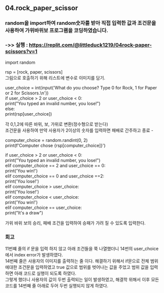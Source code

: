## 04.rock_paper_scissor

### random을 import하여 random숫자를 받아 직접 입력한 값과 조건문을 사용하여 가위바위보 프로그램을 코딩하였습니다.

### ->> 실행 : https://replit.com/@littleduck1219/04rock-paper-scissors?v=1


import random <br>

rsp = [rock, paper, scissors]<br>
그림으로 호출하기 위해 리스트에 변수로 이미지를 담기.<br>

user_choice = int(input('What do you choose? Type 0 for Rock, 1 for Paper or 2 for Scissors.\n'))<br>
if user_choice > 2 or user_choice < 0:<br>
  print("You typed an invalid number, you lose!")<br>
else:<br>
  print(rsp[user_choice])<br>

각 0,1,2에 따른 바위, 보, 가위로 변환(정수형으로 받는다)<br>
조건문을 사용하여 만약 사용자가 2이상의 숫자를 입력하면 패배로 간주하고 종료 -<br>


  computer_choice = random.randint(0, 2)<br>
  print(f'Computer chose {rsp[computer_choice]}')<br>
  
  if user_choice > 2 or user_choice < 0:<br>
    print("You typed an invalid number, you lose!")<br>
  elif computer_choice == 2 and user_choice == 0:<br>
    print('You win!')<br>
  elif computer_choice == 0 and user_choice ==2:<br>
    print('You lose!')<br>
  elif computer_choice > user_choice:<br>
    print('You lose!')<br>
  elif computer_choice < user_choice:<br>
    print('You win!')<br>
  elif computer_choice == user_choice:<br>
    print("It's a draw")<br>

가위 바위 보의 승리, 패배 조건을 입력하여 승패가 가려 질 수 있도록 입력한다.<br>

### 회고

11번쨰 줄의 if 문을 입력 하지 않고 아래 조건들을 쭉 나열했더니 14번의 user_choice에서 index error가 발생하였다.<br>
14번째 줄은 사용자의 이미지를 출력하는 줄 이다. 해결하기 위해서 if문으로 전체 범위에대한 조건문을 입력하였고 true 값으로 범위를 벗어나는 값을 주었고 범위 값을 입력하면 아래 코드로 실행이 되도록 하였다.<br>
그렇게 했더니 사용자의 값이 두번 출력되는 일이 발생하였고, 해결학 위해서 이후 모든 코드를 14번째 줄 아래로 두어 두번 실행되지 않게 하였다.<br>